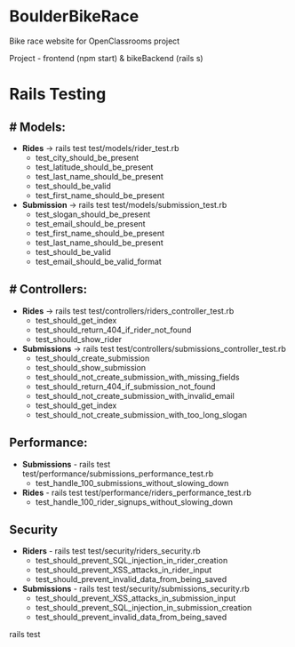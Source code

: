 # BoulderBikeRace

Bike race website for OpenClassrooms project

Project - frontend (npm start) & bikeBackend (rails s)

# Rails Testing

## # Models:

- **Rides** -> rails test test/models/rider_test.rb
  - test_city_should_be_present
  - test_latitude_should_be_present
  - test_last_name_should_be_present
  - test_should_be_valid
  - test_first_name_should_be_present
- **Submission** -> rails test test/models/submission_test.rb
  - test_slogan_should_be_present
  - test_email_should_be_present
  - test_first_name_should_be_present
  - test_last_name_should_be_present
  - test_should_be_valid
  - test_email_should_be_valid_format

## # Controllers:

- **Rides** -> rails test test/controllers/riders_controller_test.rb
  - test_should_get_index
  - test_should_return_404_if_rider_not_found
  - test_should_show_rider
- **Submissions** -> rails test test/controllers/submissions_controller_test.rb
  - test_should_create_submission
  - test_should_show_submission
  - test_should_not_create_submission_with_missing_fields
  - test_should_return_404_if_submission_not_found
  - test_should_not_create_submission_with_invalid_email
  - test_should_get_index
  - test_should_not_create_submission_with_too_long_slogan

## Performance:

- **Submissions** - rails test test/performance/submissions_performance_test.rb
  - test_handle_100_submissions_without_slowing_down
- **Rides** - rails test test/performance/riders_performance_test.rb
  - test_handle_100_rider_signups_without_slowing_down

## Security

- **Riders** - rails test test/security/riders_security.rb
  - test_should_prevent_SQL_injection_in_rider_creation
  - test_should_prevent_XSS_attacks_in_rider_input
  - test_should_prevent_invalid_data_from_being_saved
- **Submissions** - rails test test/security/submissions_security.rb
  - test_should_prevent_XSS_attacks_in_submission_input
  - test_should_prevent_SQL_injection_in_submission_creation
  - test_should_prevent_invalid_data_from_being_saved

rails test
